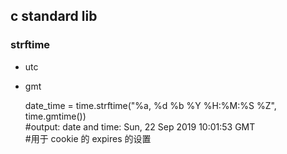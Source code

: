 
## c standard lib


### strftime

- utc
- gmt


    date_time = time.strftime("%a, %d %b %Y %H:%M:%S %Z", time.gmtime())  
    #output: date and time: Sun, 22 Sep 2019 10:01:53 GMT  
    #用于 cookie 的 expires 的设置
